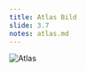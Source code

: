 ```yaml
---
title: Atlas Bild
slide: 3.7
notes: atlas.md
---
```


![Atlas](https://upload.wikimedia.org/wikipedia/commons/thumb/2/26/Singer_Sargent%2C_John_-_Atlas_and_the_Hesperides_-_1925.jpg/220px-Singer_Sargent%2C_John_-_Atlas_and_the_Hesperides_-_1925.jpg)

